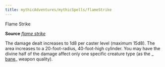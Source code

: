 ```yaml
---
title: mythicAdventures/mythicSpells/flameStrike
---
```

Flame Strike

**Source** [_flame strike_](spells/flameStrike.md#_flame-strike)

The damage dealt increases to 1d8 per caster level (maximum 15d8). The area increases to a 20-foot-radius, 40-foot-high cylinder. You may have the divine half of the damage affect only one specific creature type (as the _ [bane](magicItems/weapons.md#_weapons-bane)_ weapon quality).

